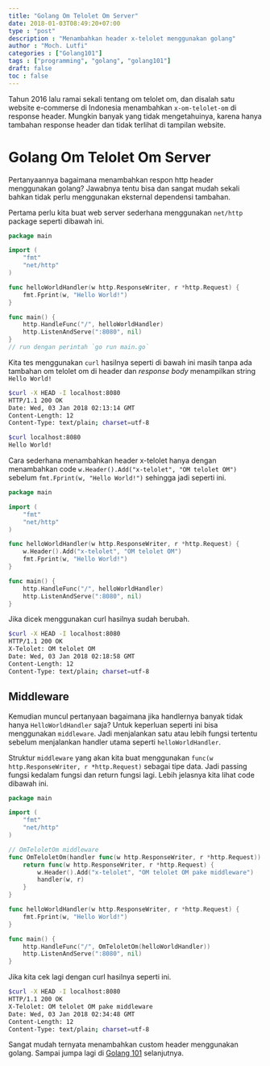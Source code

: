 ```yaml
---
title: "Golang Om Telolet Om Server"
date: 2018-01-03T08:49:20+07:00
type : "post"
description : "Menambahkan header x-telolet menggunakan golang"
author : "Moch. Lutfi"
categories : ["Golang101"]
tags : ["programming", "golang", "golang101"]
draft: false
toc : false
---
```


Tahun 2016 lalu ramai sekali tentang om telolet om, dan disalah satu website e-commerse di Indonesia menambahkan `x-om-telolet-om` di response header. Mungkin banyak yang tidak mengetahuinya, karena hanya tambahan response header dan tidak terlihat di tampilan website.

# Golang Om Telolet Om Server

Pertanyaannya bagaimana menambahkan respon http header menggunakan golang? Jawabnya tentu bisa dan sangat mudah sekali bahkan tidak perlu menggunakan eksternal dependensi tambahan.

Pertama perlu kita buat web server sederhana menggunakan `net/http` package seperti dibawah ini.

```go
package main

import (
    "fmt"
    "net/http"
)

func helloWorldHandler(w http.ResponseWriter, r *http.Request) {
    fmt.Fprint(w, "Hello World!")
}

func main() {
    http.HandleFunc("/", helloWorldHandler)
    http.ListenAndServe(":8080", nil)
}
// run dengan perintah `go run main.go`
```

Kita tes menggunakan `curl` hasilnya seperti di bawah ini masih tanpa ada tambahan om telolet om di header dan *response body* menampilkan string `Hello World!`

```bash
$curl -X HEAD -I localhost:8080
HTTP/1.1 200 OK
Date: Wed, 03 Jan 2018 02:13:14 GMT
Content-Length: 12
Content-Type: text/plain; charset=utf-8

$curl localhost:8080
Hello World!
```

Cara sederhana menambahkan header x-telolet hanya dengan menambahkan code `w.Header().Add("x-telolet", "OM telolet OM")` sebelum `fmt.Fprint(w, "Hello World!")` sehingga jadi seperti ini.

```go
package main

import (
    "fmt"
    "net/http"
)

func helloWorldHandler(w http.ResponseWriter, r *http.Request) {
    w.Header().Add("x-telolet", "OM telolet OM")
    fmt.Fprint(w, "Hello World!")
}

func main() {
    http.HandleFunc("/", helloWorldHandler)
    http.ListenAndServe(":8080", nil)
}
```

Jika dicek menggunakan curl hasilnya sudah berubah.

```bash
$curl -X HEAD -I localhost:8080
HTTP/1.1 200 OK
X-Telolet: OM telolet OM
Date: Wed, 03 Jan 2018 02:18:58 GMT
Content-Length: 12
Content-Type: text/plain; charset=utf-8
```

## Middleware

Kemudian muncul pertanyaan bagaimana jika handlernya banyak tidak hanya `HelloWorldHandler` saja? Untuk keperluan seperti ini bisa menggunakan `middleware`. Jadi menjalankan satu atau lebih fungsi tertentu sebelum menjalankan handler utama seperti `helloWorldHandler`.

Struktur `middleware` yang akan kita buat menggunakan `func(w http.ResponseWriter, r *http.Request)` sebagai tipe data. Jadi passing fungsi kedalam fungsi dan return fungsi lagi. Lebih jelasnya kita lihat code dibawah ini.

```go
package main

import (
    "fmt"
    "net/http"
)

// OmTeloletOm middleware
func OmTeloletOm(handler func(w http.ResponseWriter, r *http.Request)) func(w http.ResponseWriter, r *http.Request) {
    return func(w http.ResponseWriter, r *http.Request) {
        w.Header().Add("x-telolet", "OM telolet OM pake middleware")
        handler(w, r)
    }
}

func helloWorldHandler(w http.ResponseWriter, r *http.Request) {
    fmt.Fprint(w, "Hello World!")
}

func main() {
    http.HandleFunc("/", OmTeloletOm(helloWorldHandler))
    http.ListenAndServe(":8080", nil)
}
```

Jika kita cek lagi dengan curl hasilnya seperti ini.

```bash
$curl -X HEAD -I localhost:8080
HTTP/1.1 200 OK
X-Telolet: OM telolet OM pake middleware
Date: Wed, 03 Jan 2018 02:34:48 GMT
Content-Length: 12
Content-Type: text/plain; charset=utf-8
```

Sangat mudah ternyata menambahkan custom header menggunakan golang. Sampai jumpa lagi di [Golang 101] selanjutnya.

[Golang 101]: /categories/golang101/